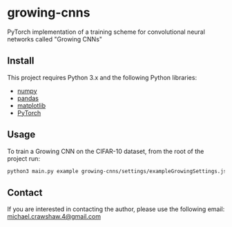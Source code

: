 # growing-cnns
PyTorch implementation of a training scheme for convolutional neural networks called "Growing CNNs"

## Install
This project requires Python 3.x and the following Python libraries:

- [numpy](http://www.numpy.org/)
- [pandas](https://pandas.pydata.org/)
- [matplotlib](https://matplotlib.org/)
- [PyTorch](https://www.pytorch.org/) 

## Usage

To train a Growing CNN on the CIFAR-10 dataset, from the root of the project run:
```bash
python3 main.py example growing-cnns/settings/exampleGrowingSettings.json
```

## Contact
If you are interested in contacting the author, please use the following email: michael.crawshaw.4@gmail.com
